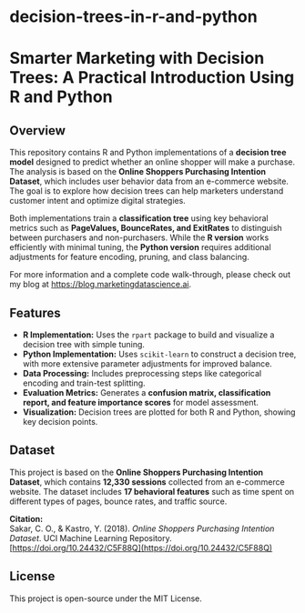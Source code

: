 # decision-trees-in-r-and-python
# Smarter Marketing with Decision Trees: A Practical Introduction Using R and Python

## Overview
This repository contains R and Python implementations of a **decision tree model** designed to predict whether an online shopper will make a purchase. The analysis is based on the **Online Shoppers Purchasing Intention Dataset**, which includes user behavior data from an e-commerce website. The goal is to explore how decision trees can help marketers understand customer intent and optimize digital strategies.

Both implementations train a **classification tree** using key behavioral metrics such as **PageValues, BounceRates, and ExitRates** to distinguish between purchasers and non-purchasers. While the **R version** works efficiently with minimal tuning, the **Python version** requires additional adjustments for feature encoding, pruning, and class balancing.

For more information and a complete code walk-through, please check out my blog at https://blog.marketingdatascience.ai.

## Features
- **R Implementation:** Uses the `rpart` package to build and visualize a decision tree with simple tuning.
- **Python Implementation:** Uses `scikit-learn` to construct a decision tree, with more extensive parameter adjustments for improved balance.
- **Data Processing:** Includes preprocessing steps like categorical encoding and train-test splitting.
- **Evaluation Metrics:** Generates a **confusion matrix, classification report, and feature importance scores** for model assessment.
- **Visualization:** Decision trees are plotted for both R and Python, showing key decision points.

## Dataset
This project is based on the **Online Shoppers Purchasing Intention Dataset**, which contains **12,330 sessions** collected from an e-commerce website. The dataset includes **17 behavioral features** such as time spent on different types of pages, bounce rates, and traffic source.

**Citation:**  
Sakar, C. O., & Kastro, Y. (2018). *Online Shoppers Purchasing Intention Dataset*. UCI Machine Learning Repository.  
[https://doi.org/10.24432/C5F88Q](https://doi.org/10.24432/C5F88Q)

## License
This project is open-source under the MIT License.
